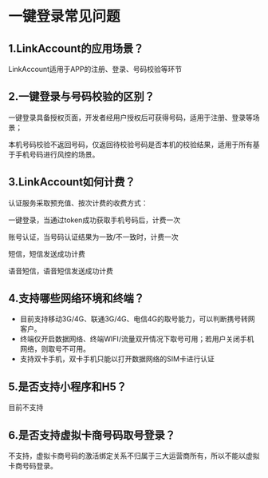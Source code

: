 # 一键登录常见问题

## 1.LinkAccount的应用场景？

LinkAccount适用于APP的注册、登录、号码校验等环节

## 2.一键登录与号码校验的区别？

一键登录具备授权页面，开发者经用户授权后可获得号码，适用于注册、登录等场景；

本机号码校验不返回号码，仅返回待校验号码是否本机的校验结果，适用于所有基于手机号码进行风控的场景。

## 3.LinkAccount如何计费？

认证服务采取预充值、按次计费的收费方式：

一键登录，当通过token成功获取手机号码后，计费一次

账号认证，当号码认证结果为一致/不一致时，计费一次

短信，短信发送成功计费

语音短信，语音短信发送成功计费

## 4.支持哪些网络环境和终端？

* 目前支持移动3G/4G、联通3G/4G、电信4G的取号能力，可以判断携号转网客户。
* 终端仅开启数据网络、终端WIFI/流量双开情况下取号可用；若用户关闭手机网络，则取号不可用。
* 支持双卡手机，双卡手机只能以打开数据网络的SIM卡进行认证

## 5.是否支持小程序和H5？

目前不支持

## 6.是否支持虚拟卡商号码取号登录？

不支持，虚拟卡商号码的激活绑定关系不归属于三大运营商所有，所以不能以虚拟卡商号码登录。

  




